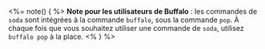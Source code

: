 <%= note() { %>
**Note pour les utilisateurs de Buffalo** : les commandes de `soda` sont intégrées à la commande `buffalo`, sous la commande `pop`. À chaque fois que vous souhaitez utiliser une commande de `soda`, utilisez `buffalo pop` à la place.
<% } %>